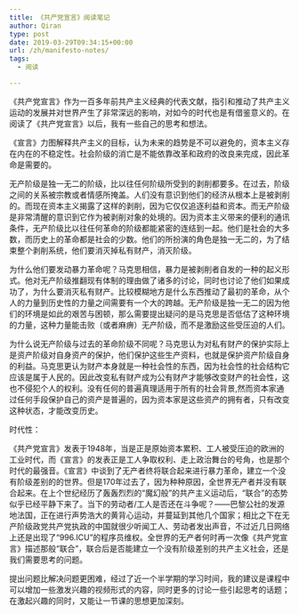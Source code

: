 ```yaml
---
title: 《共产党宣言》阅读笔记
author: Qiran
type: post
date: 2019-03-29T09:34:15+00:00
url: /zh/manifesto-notes/
tags:
  - 阅读

---
```

《共产党宣言》作为一百多年前共产主义经典的代表文献，指引和推动了共产主义运动的发展并对世界产生了非常深远的影响，对如今的时代也是有借鉴意义的。在阅读了《共产党宣言》以后，我有一些自己的思考和想法。

《宣言》力图解释共产主义的目标，认为未来的趋势是不可以避免的，资本主义存在内在的不稳定性。社会阶级的消亡是不能依靠改革和政府的改良来完成，因此革命是需要的。

无产阶级是独一无二的阶级，比以往任何阶级所受到的剥削都要多。在过去，阶级之间的关系被宗教或者情感所掩盖。人们没有意识到他们的经济从根本上是被剥削的。而现在资本主义揭露了这样的剥削，因为它仅仅追逐利益和资本。而无产阶级是非常清醒的意识到它作为被剥削对象的处境的。因为资本主义带来的便利的通讯条件，无产阶级比以往任何革命的阶级都能紧密的连结到一起。他们是社会的大多数，而历史上的革命都是社会的少数。他们的所扮演的角色是独一无二的，为了结束整个剥削系统，他们要消灭掉私有财产，消灭阶级。

为什么他们要发动暴力革命呢？马克思相信，暴力是被剥削者自发的一种的起义形式。他对无产阶级推翻现有体制的理由做了诸多的讨论，同时也讨论了他们如果成功了，为什么要消灭私有财产。比较模糊地方是什么东西推动了最初的革命，从个人的力量到历史性的力量之间需要有一个大的跨越。无产阶级是独一无二的因为他们的环境是如此的艰苦与困顿，那么需要提出疑问的是马克思是否低估了这种环境的力量，这种力量能击败（或者麻痹）无产阶级，而不是激励这些受压迫的人们。

为什么说无产阶级与过去的革命阶级不同呢？马克思认为对私有财产的保护实际上是资产阶级对自身资产的保护，他们保护这些生产资料，也就是保护资产阶级自身的利益。马克思更认为财产本身就是一种社会性的东西，因为社会性的社会结构它应该是属于人民的。因此改变私有财产成为公有财产才能够改变财产的社会性，这也不侵犯个人的权利。没有任何的普遍真理适用于所有的社会背景,然而资本家通过任何手段保护自己的资产是普遍的，因为资本家是这些资产的拥有者，只有改变这种状态，才能改变历史。

时代性：

《共产党宣言》发表于1948年，当是正是原始资本累积、工人被受压迫的欧洲的工业时代，而《宣言》的发表正是工人争取权利、走上政治舞台的号角，也是那个时代的最强音。《宣言》中谈到了无产者终将联合起来进行暴力革命，建立一个没有阶级差别的的世界。但是170年过去了，因为种种原因，全世界无产者并没有联合起来。在上个世纪经历了轰轰烈烈的“魔幻般”的共产主义运动后，“联合”的态势似乎已经平静下来了。当下的劳动者/工人是否还在斗争呢？——巴黎公社的发源地法国，正在进行声势浩大的黄背心运动，并蔓延到其他几个国家；相比之下在无产阶级政党共产党执政的中国就很少听闻工人、劳动者发出声音，不过近几日网络上还是出现了“996.ICU”的程序员维权。全世界的无产者何时再一次像《共产党宣言》描述那般“联合”，联合后是否能建立一个没有阶级差别的共产主义社会，还是我们需要思考的问题。

提出问题比解决问题更困难，经过了近一个半学期的学习时间，我的建议是课程中可以增加一些激发兴趣的视频形式的内容，同时更多的讨论一些引起思考的话题；在激起兴趣的同时，又能让一节课的思想更加深刻。